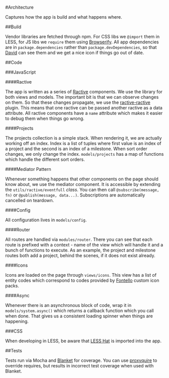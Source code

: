 #Architecture

Captures how the app is build and what happens where.

##Build

Vendor libraries are fetched through npm. For CSS libs we `@import` them in LESS, for JS libs we `require` them using [Browserify](https://github.com/substack/node-browserify). All app dependencies are in `package.dependencies` rather than `package.devDependencies`, so that [David](https://david-dm.org/asm-products/burnchart) can see them and we get a nice icon if things go out of date.

##Code

###JavaScript

####Ractive

The app is written as a series of [Ractive](http://www.ractivejs.org/) components. We use the library for both views and models. The important bit is that we can observe changes on them. So that these changes propagate, we use the [ractive-ractive](https://github.com/rstacruz/ractive-ractive) plugin. This means that one ractive can be passed another ractive as a data attribute. All ractive components have a `name` attribute which makes it easier to debug them when things go wrong.

####Projects

The projects collection is a simple stack. When rendering it, we are actually working off an index. Index is a list of tuples where first value is an index of a project and the second is an index of a milestone. When sort order changes, we only change the index. `models/projects` has a map of functions which handle the different sort orders.

####Mediator Pattern

Whenever something happens that other components on the page should know about, we use the mediator component. It is accessible by extending the `utils/ractive/eventfull` *class*. You can then call `@subscribe(message, fn)` or `@publish(message, data...)`. Subscriptions are automatically cancelled on teardown.

####Config

All configuration lives in `models/config`.

####Router

All routes are handled via `modules/router`. There you can see that each route is prefixed with a context - name of the view which will handle it and a bunch of functions to execute. As an example, the project and milestone routes both add a project, behind the scenes, if it does not exist already.

####Icons

Icons are loaded on the page through `views/icons`. This view has a list of entity codes which correspond to codes provided by [Fontello](http://fontello.com) custom icon packs.

####Async

Whenever there is an asynchronous block of code, wrap it in `models/system.async()` which returns a callback function which you call when done. That gives us a consistent loading spinner when things are happening.

###CSS

When developing in LESS, be aware that [LESS Hat](http://lesshat.madebysource.com/) is imported into the app.

##Tests

Tests run via Mocha and [Blanket](http://blanketjs.org/) for coverage. You can use [proxyquire](https://github.com/thlorenz/proxyquire) to override requires, but results in incorrect test coverage when used with Blanket.